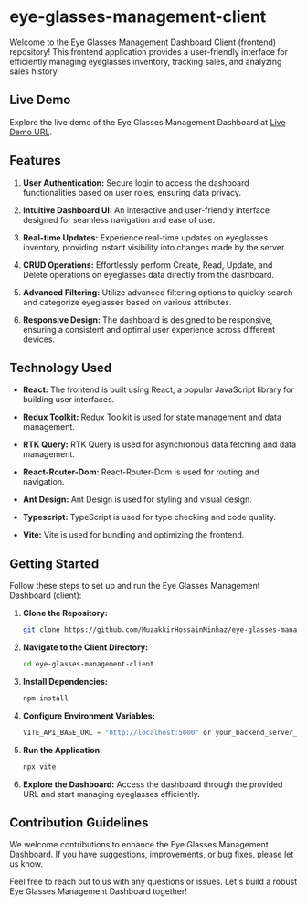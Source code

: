 # eye-glasses-management-client

Welcome to the Eye Glasses Management Dashboard Client (frontend) repository! This frontend application provides a user-friendly interface for efficiently managing eyeglasses inventory, tracking sales, and analyzing sales history.

## Live Demo

Explore the live demo of the Eye Glasses Management Dashboard at [Live Demo URL](https://eye-glasses-client.vercel.app).

## Features

1. **User Authentication:** Secure login to access the dashboard functionalities based on user roles, ensuring data privacy.

2. **Intuitive Dashboard UI:** An interactive and user-friendly interface designed for seamless navigation and ease of use.

3. **Real-time Updates:** Experience real-time updates on eyeglasses inventory, providing instant visibility into changes made by the server.

4. **CRUD Operations:** Effortlessly perform Create, Read, Update, and Delete operations on eyeglasses data directly from the dashboard.

5. **Advanced Filtering:** Utilize advanced filtering options to quickly search and categorize eyeglasses based on various attributes.

6. **Responsive Design:** The dashboard is designed to be responsive, ensuring a consistent and optimal user experience across different devices.

## Technology Used

- **React:** The frontend is built using React, a popular JavaScript library for building user interfaces.

- **Redux Toolkit:** Redux Toolkit is used for state management and data management.

- **RTK Query:** RTK Query is used for asynchronous data fetching and data management.

- **React-Router-Dom:** React-Router-Dom is used for routing and navigation.

- **Ant Design:** Ant Design is used for styling and visual design.

- **Typescript:** TypeScript is used for type checking and code quality.

- **Vite:** Vite is used for bundling and optimizing the frontend.

## Getting Started

Follow these steps to set up and run the Eye Glasses Management Dashboard (client):

1. **Clone the Repository:**

   ```bash
   git clone https://github.com/MuzakkirHossainMinhaz/eye-glasses-management.git
   ```

2. **Navigate to the Client Directory:**

   ```bash
   cd eye-glasses-management-client
   ```

3. **Install Dependencies:**

   ```bash
   npm install
   ```

4. **Configure Environment Variables:**

   ```js
   VITE_API_BASE_URL = "http://localhost:5000" or your_backend_server_URL
   ```

5. **Run the Application:**

   ```bash
   npx vite
   ```

6. **Explore the Dashboard:**
   Access the dashboard through the provided URL and start managing eyeglasses efficiently.

## Contribution Guidelines

We welcome contributions to enhance the Eye Glasses Management Dashboard. If you have suggestions, improvements, or bug fixes, please let us know.

Feel free to reach out to us with any questions or issues. Let's build a robust Eye Glasses Management Dashboard together!
